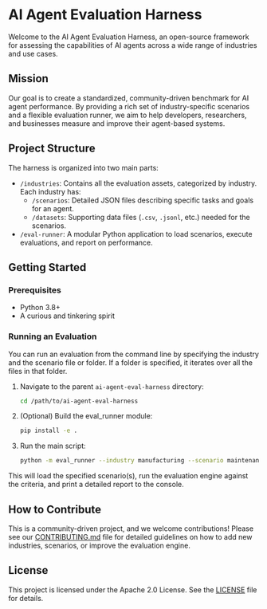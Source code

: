 <!-- README.md (root of the project) -->

# AI Agent Evaluation Harness

Welcome to the AI Agent Evaluation Harness, an open-source framework for assessing the capabilities of AI agents across a wide range of industries and use cases.

## Mission

Our goal is to create a standardized, community-driven benchmark for AI agent performance. By providing a rich set of industry-specific scenarios and a flexible evaluation runner, we aim to help developers, researchers, and businesses measure and improve their agent-based systems.

## Project Structure

The harness is organized into two main parts:

-   `/industries`: Contains all the evaluation assets, categorized by industry. Each industry has:
    -   `/scenarios`: Detailed JSON files describing specific tasks and goals for an agent.
    -   `/datasets`: Supporting data files (`.csv`, `.jsonl`, etc.) needed for the scenarios.
-   `/eval-runner`: A modular Python application to load scenarios, execute evaluations, and report on performance.

## Getting Started

### Prerequisites

-   Python 3.8+
-   A curious and tinkering spirit

### Running an Evaluation

You can run an evaluation from the command line by specifying the industry and the scenario file or folder. If a folder is specified, it iterates over all the files in that folder.

1.  Navigate to the parent `ai-agent-eval-harness` directory:
    ```bash
    cd /path/to/ai-agent-eval-harness
    ```

2.  (Optional) Build the eval_runner module:
    ```bash
    pip install -e .
    ```

2.  Run the main script:
    ```bash
    python -m eval_runner --industry manufacturing --scenario maintenance_repair
    ```

This will load the specified scenario(s), run the evaluation engine against the criteria, and print a detailed report to the console.

## How to Contribute

This is a community-driven project, and we welcome contributions! Please see our [CONTRIBUTING.md](CONTRIBUTING.md) file for detailed guidelines on how to add new industries, scenarios, or improve the evaluation engine.

## License

This project is licensed under the Apache 2.0 License. See the [LICENSE](LICENSE) file for details.
